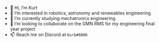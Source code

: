 - 👋 Hi, I’m Kurt
- 👀 I’m interested in robotics, astronomy and renewables engineering
- 🌱 I’m currently studying mechatronics engineering
- 💞️ I’m looking to collaborate on the GMN RMS for my engineering final year project
- 📫 Reach me on Discord at `Kurb#8806`

<!---
nextredo/nextredo is a ✨ special ✨ repository because its `README.md` (this file) appears on your GitHub profile.
You can click the Preview link to take a look at your changes.
--->
